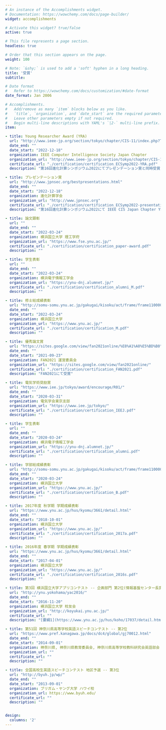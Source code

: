 ```yaml
---
# An instance of the Accomplishments widget.
# Documentation: https://wowchemy.com/docs/page-builder/
widget: accomplishments

# Activate this widget? true/false
active: true

# This file represents a page section.
headless: true

# Order that this section appears on the page.
weight: 100

# Note: `&shy;` is used to add a 'soft' hyphen in a long heading.
title: '受賞'
subtitle:

# Date format
#   Refer to https://wowchemy.com/docs/customization/#date-format
date_format: Jan 2006

# Accomplishments.
#   Add/remove as many `item` blocks below as you like.
#   `title`, `organization`, and `date_start` are the required parameters.
#   Leave other parameters empty if not required.
#   Begin multi-line descriptions with YAML's `|2-` multi-line prefix.
item:

- title: Young Researcher Award (YRA)
  url: "http://www.ieee-jp.org/section/tokyo/chapter/CIS-11/index.php?TopPage-J/YRA-J"
  date_end: ""
  date_start: "2022-12-18"
  organization: IEEE Computer Intelligence Society Japan Chapter
  organization_url: "http://www.ieee-jp.org/section/tokyo/chapter/CIS-11/index.php?TopPage-J"
  certificate_url: "./certification/certification_ECSymp2022-YRA.pdf"
  description: "第16回進化計算シンポジウム2022にてプレゼンテーション賞と同時受賞，[進化計算学会におけるページ](http://www.jpnsec.org/yra.html)．"

- title: プレゼンテーション賞
  url: "http://www.jpnsec.org/bestpresentations.html"
  date_end: ""
  date_start: "2022-12-18"
  organization: 進化計算学会
  organization_url: "http://www.jpnsec.org"
  certificate_url: "./certification/certification_ECSymp2022-presentation.pdf"
  description: "第16回進化計算シンポジウム2022にて IEEE CIS Japan Chapter YRA と同時受賞"

- title: 論文顕彰
  url: ""
  date_end: ""
  date_start: "2022-03-24"
  organization: 横浜国立大学 理工学府
  organization_url: "https://www.fse.ynu.ac.jp/"
  certificate_url: "./certification/certification_paper-award.pdf"
  description: ""

- title: 学生表彰
  url: ""
  date_end: ""
  date_start: "2022-03-24"
  organization: 横浜電子情報工学会
  organization_url: "https://ynu-dnj.alumnet.jp/"
  certificate_url: "./certification/certification_alumni_M.pdf"
  description: ""

- title: 修士総成績表彰
  url: "http://somu-somu.ynu.ac.jp/gakugai/kisoku/act/frame/frame110000171.htm"
  date_end: ""
  date_start: "2022-03-24"
  organization: 横浜国立大学
  organization_url: "https://www.ynu.ac.jp/"
  certificate_url: "./certification/certification_M.pdf"
  description: ""

- title: 優秀論文賞
  url: "https://sites.google.com/view/fan2021online/%E8%A1%A8%E5%BD%B0"
  date_end: ""
  date_start: "2021-09-23"
  organization: FAN2021 運営委員会
  organization_url: "https://sites.google.com/view/fan2021online/"
  certificate_url: "./certification/certification_FAN2021.pdf"
  description: "FAN2021にて受賞"

- title: 電気学術奨励賞
  url: "https://www.iee.jp/tokyo/award/encourage/R01/"
  date_end: ""
  date_start: "2020-03-31"
  organization: 電気学会東京支部
  organization_url: "https://www.iee.jp/tokyo/"
  certificate_url: "./certification/certification_IEEJ.pdf"
  description: ""

- title: 学生表彰
  url: ""
  date_end: ""
  date_start: "2020-03-24"
  organization: 横浜電子情報工学会
  organization_url: "https://ynu-dnj.alumnet.jp/"
  certificate_url: "./certification/certification_alumni.pdf"
  description: ""

- title: 学部総成績表彰
  url: "http://somu-somu.ynu.ac.jp/gakugai/kisoku/act/frame/frame110000171.htm"
  date_end: ""
  date_start: "2020-03-24"
  organization: 横浜国立大学
  organization_url: "https://www.ynu.ac.jp/"
  certificate_url: "./certification/certification_B.pdf"
  description: ""

- title: 2017年度 秋学期 学期成績表彰
  url: "https://www.ynu.ac.jp/hus/kyomu/3661/detail.html"
  date_end: ""
  date_start: "2018-10-01"
  organization: 横浜国立大学
  organization_url: "https://www.ynu.ac.jp/"
  certificate_url: "./certification/certification_2017a.pdf"
  description: ""

- title: 2016年度 春学期 学期成績表彰
  url: "https://www.ynu.ac.jp/hus/kyomu/3661/detail.html"
  date_end: ""
  date_start: "2017-04-01"
  organization: 横浜国立大学
  organization_url: "https://www.ynu.ac.jp/"
  certificate_url: "./certification/certification_2016s.pdf"
  description: ""

- title: 第3回 横浜国立大学アプリコンテスト -- 企画部門 第2位(情報基盤センター長賞)
  url: "http://ynu.yokohama/yac2016/"
  date_end: ""
  date_start: "2016-11-20"
  organization: 横浜国立大学 校友会
  organization_url: "http://koyukai.ynu.ac.jp/"
  certificate_url: ""
  description: "[要綱1](https://www.ynu.ac.jp/hus/koho/17037/detail.html)　[要綱2](https://www.ynu.ac.jp/hus/koho/16278/detail.html)　[募集ポスター](https://www.ynu.ac.jp/hus/koho/16278/34_16278_1_1_160705115258.pdf)　[結果記事](https://www.ynu.ac.jp/hus/koho/17502/detail.html)"

- title: 第51回 神奈川県高等学校英語スピーチコンテスト -- 第2位
  url: "https://www.pref.kanagawa.jp/docs/dc4/global/gj70012.html"
  date_end: ""
  date_start: "2014-09-01"
  organization: 神奈川県, 神奈川県教育委員会, 神奈川県高等学校教科研究会英語部会
  organization_url: ""
  certificate_url: ""
  description: ""

- title: 全国高校生英語スピーチコンテスト 地区予選 -- 第3位
  url: "http://byuh.jp/wp/"
  date_end: ""
  date_start: "2013-09-01"
  organization: ブリガム・ヤング大学 ハワイ校
  organization_url: https://www.byuh.edu/
  certificate_url: ""
  description: ""


design:
  columns: '2'
---
```

